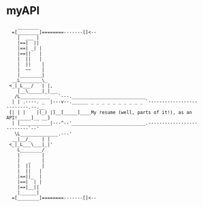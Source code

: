 # myAPI


        ________
      =[________]========-------[]<--
        |  ___ |
        |==|  ||
        |==| _| |
        |==||   |
        |  ||   |
        |  ||    |
        |  ~~    |
        |________|
      __L________\_
     <_|_L___/   | |,
        |__\_____|_|___
       /L___________   `---.___________________________
      | | .----. _  |---v--.______ _ _ _ _ _ _ _ _ _ _ `--------------------------.--.__
     [| | |    |(_) |]__[_____]____My resume (well, parts of it!), as an API!_____]__ __]
      | |___________|---^--'___________________________.--------------------------`--'
       \L______________.---'
      __|__/_    | |
     <_|_L___\___|_|'
        L________/
        |        |
        |   _    |
        |  ||    |
        |  ||   |   
        |==||_  |
        |==|  | |
        |==|__||        
        |______|
      =[________]========-------[]<--
